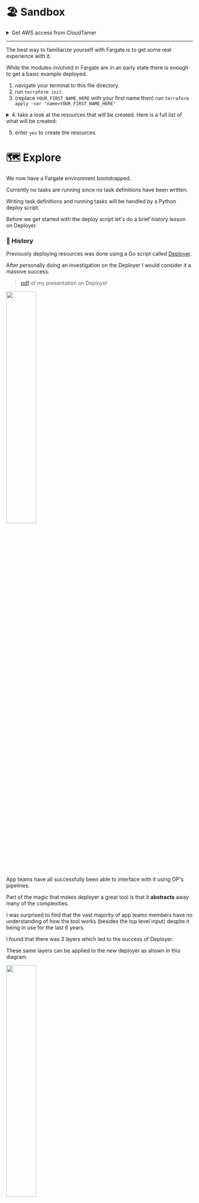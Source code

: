 # 🏖️ Sandbox 

<details><summary>Get AWS access from CloudTamer</summary>

1. login at [CloudTamer](https://cloudtamer.cms.gov)
2. Go to the [projects page](https://cloudtamer.cms.gov/portal/project)
3. access `wdsops-dev` by clicking on the cloud icon.
4. select `Cloud Access Roles`
5. select `wdsops-developer-admin` role
6. first click on `Web Access` to open AWS in another tab
7. navigate back to the CloudTamer browser tab and follow steps 3-5 again. 
8. now click on `Short-term Access Keys`. This will show temporary AWS keys.
9. Select the tab for your OS and follow option 1 then paste the copied export lines into your terminal.
10. You are all set, let's get started 😎

You now have a AWS Management console open and a terminal with AWS keys available.

Make sure to use this same terminal when running commands. The exported AWS keys will not apply to new terminals and will need to be reexported if a new session is started.

</details>

--- 

The best way to familiarize yourself with Fargate is to get some real experience with it.

While the modules involved in Fargate are in an early state there is enough to get a basic example deployed.

1. navigate your terminal to this file directory.
2. run `terraform init`
3. (replace `YOUR_FIRST_NAME_HERE` with your first name then) run `terraform apply -var "name=YOUR_FIRST_NAME_HERE"`
<details><summary>4. take a look at the resources that will be created. Here is a full list of what will be created:</summary>

- cluster.aws_ecs_cluster.cluster
- cluster.aws_ecs_cluster_capacity_providers.capacity
- dns.aws_route53_zone.zone
- service.aws_alb.main
- service.aws_alb_listener.http
- service.aws_alb_target_group.ecs_tg
- service.aws_appautoscaling_policy.cpu
- service.aws_appautoscaling_policy.memory
- service.aws_appautoscaling_target.main
- service.aws_cloudwatch_log_group.log_group
- service.aws_ecr_repository.ecr
- service.aws_ecs_service.service
- service.aws_ecs_task_definition.task
- service.aws_iam_policy.task_execution_policy
- service.aws_iam_policy.task_policy
- service.aws_iam_role.fargate
- service.aws_iam_role.task_execution_role
- service.aws_iam_role.task_role
- service.aws_iam_role_policy_attachment.fargate
- service.aws_iam_role_policy_attachment.task_execution_role_policy_attachment
- service.aws_iam_role_policy_attachment.task_role_policy_attachment
- service.aws_route53_record.site_record
- service.aws_s3_bucket_policy.s3_access_log_policy
- service.aws_security_group.alb
- service.aws_security_group.service
- service.module.access_logs_bucket.aws_s3_bucket.bucket
- service.module.access_logs_bucket.aws_s3_bucket_public_access_block.restrict_access
- service.module.access_logs_bucket.aws_s3_bucket_server_side_encryption_configuration.encryption
- service.module.access_logs_bucket.aws_s3_bucket_versioning.versioning
</details>

5. enter `yes` to create the resources

# 🗺️ Explore 
We now have a Fargate environment bootstrapped.

Currently no tasks are running since no task definitions have been written.

Writing task definitions and running tasks will be handled by a Python deploy script.

Before we get started with the deploy script let's do a brief history lesson on Deployer.

### 🏺 History
Previously deploying resources was done using a Go script called [Deployer](https://github.com/CMSgov/deployer).

After personally doing an investigation on the Deployer I would consider it a massive success. 

> [pdf](https://jira.cms.gov/secure/attachment/1144434/Deployer.pdf) of my presentation on Deployer 

<img src="https://raw.githubusercontent.com/oddballteam/ecs-guide/main/img/overview.jpg" width=40%>

App teams have all successfully been able to interface with it using OP's pipelines. 

Part of the magic that makes deployer a great tool is that it **abstracts** away many of the complexities. 

I was surprised to find that the vast majority of app teams members have no understanding of how the tool works (besides the top level input) despite it being in use for the last 6 years.

I found that there was 3 layers which led to the success of Deployer. 

These same layers can be applied to the new deployer as shown in this diagram.

<img src="https://raw.githubusercontent.com/oddballteam/ecs-guide/main/img/layers.jpg" width=40%>

- The **App** layer, or **pipeline** layer is where App teams would use op's pipeline's to run jobs. Ideally this is automated or at most a single input. While running jobs can be simple, writing them takes in a good deal of complexity.
  - For investigating Deployer I worked with the API team. They have amazing examples of [pipelines](https://github.cms.gov/CMS-WDS/marketplace-api/tree/master/ops/jobs/deploy) which perfectly illustrate good abstraction. You can see these jobs only take the input of a `version` identifier. For example the current prod deploy is of version `r253`. So if I were to deploy to production I would run the `deploy-to-prod` job in Jenkins. For the version input I would provide `r254` and run the job (the API team does require a checkbox to acknowledge prod deploys). That's it! This will do all the work of deploying resources. The key to understand here is that deploys are dead simple.
- The **Config** layer, mostly composed of a rarely updated (few times a year) file which houses configuration data which will vary between teams. 
  - For Deployer this is something called a universe file stored in S3. An example of this can be seen in [app3](https://github.cms.gov/CMS-WDS/application/blob/master/ops/terraform/environments/env-shared/files/universe.json). Most of the file contains networking, security or log identifiers. These identifiers are important configuration which cannot be baked into the source code but also are not changed enough to be something defined at the app layer.
- The **Source** layer, the underlying script code. This does all the heavy lifting of deploying resources in the background
  - This should be built in a way which is as dynamic as possible. Meaning that anything which could change should be built to be able to be changed. This allows every team to be able to use the same underlying infrastructure and less duplication of code. This entails complexity but provides great benefits.


# 🏗️ Deploy
At this time the there is no app layer for our new deployer.

That is something which is our job to build for app teams.

For now the source layer is found in [deploy.py](https://github.cms.gov/OC-Foundational/ocf-shared/blob/main/deploy/deploy.py) and the config layer will be a toml file under [/applications/SOME_APP/jobs/SOME_APP-ENV.toml](https://github.cms.gov/OC-Foundational/ocf-shared/blob/main/applications/flh/jobs/flh-dev.toml)

A full picture of what the config layer will contain is not fully known at this time. 

For now we will assume that a toml file will contain most configuration needed for each service.

Let's talk about using the deploy script.

Currently the deploy script takes two arguments. The path to a toml file and an Image URI (soon this can be a list of Image URIs).

Now that we have our service ready for tasks we can run the script.

1. Using your terminal change directory outside this repository and clone the repository where deployer is located into a folder called "v4" with `git clone https://github.cms.gov/OC-Foundational/ocf-shared.git v4`
2. change directory into deployer with `cd v4/deploy`
3. We will be running Python outside of Docker so ensure you have the minimum required Python of 3.9+ with `python -V`. If not download the [latest python](https://www.python.org/downloads/) for your system.
4. install python packages with `pip install -r requirements.txt`
5. create a configuration toml file with the name `config.toml`
6. copy and paste the following into your toml file using the editor of your choice

> replace `NAME` with the same name you provided Terraform. For example if you provided Terraform `-var "name=Bob"` then change cluster and service to "Bob-test"
```toml
#config.toml
account = "879613780019"
region = "us-east-1"
cluster = "NAME-test"
service = "NAME-test"
port = 80
execution_role_arn = "arn:aws:iam::879613780019:role/delegatedadmin/developer/flh-dev-task-execution-role"
task_role_arn = "arn:aws:iam::879613780019:role/delegatedadmin/developer/flh-dev-task-role"
```

7. run deployer with `python deploy.py config.toml 879613780019.dkr.ecr.us-east-1.amazonaws.com/guide`

#### While that's running let's explain what's happening

- The Python deploy script is reading the toml file using the path and name of the toml file you provided. Another example may be something like this `python deploy.py ../../different-name.toml IMAGE-URI`
- The script's second argument is a Image URI. Currently due to _Docker authentication_ pulling images from Docker won't work, like `nginx`. However if you instead pull anywhere from ECR like with `python deploy.py ./my.toml public.ecr.aws/nginx/nginx` you will get a valid deploy of nginx to Fargate (however, without any configuration this will fail health checks to path `/_health` and continually redeploy). 
- Once the script has these arguments it parses the toml file and loads these values into variables
- It will attempt to load in any secrets which can be stored under Parameter Store using forward slash + service name: `"/" + YOUR_TOML_SERVICE_NAME`
- These secrets are not actually read at this time, but instead their ARN is stored in a list
- All this data is then passed to a `create_task_definition` function which will use it to, well create a task definition.
- Lastly a deploy is started using the Python AWS SDK of boto3. This exposes the [update_service](https://boto3.amazonaws.com/v1/documentation/api/latest/reference/services/ecs.html#ECS.Client.update_service) function which then passes the work to AWS's service scheduler. This tells AWS that you have a desired count of the latest task definition which you just added to.

> here is a basic example of a task definition. We see where most of the toml file lines are being used. [Full list of parameters](https://docs.aws.amazon.com/AmazonECS/latest/developerguide/task_definition_parameters.html)
```py
{
  "name": service,
  "image": image_uri,
  "cpu": 256,
  "memory": 512,
  "portMappings": [
    { "containerPort": port }
  ],
  "logConfiguration": {
    "logDriver": "awslogs",
    "options": {
      "awslogs-group": "/aws/ecs/fargate/" + service,
      "awslogs-region": region,
      "awslogs-stream-prefix": service,
    },
  },
  "secrets": secrets,
}
```
#### 🪄 ECS magic 
> the remaining work is all handled by ECS

If we had a previous task still running then it will be moved to the `ACTIVE` status at this time. However, our new task which will be started will have the `PRIMARY` status. Looking at the tasks section in ECS the task will have the `PROVISIONING` status. This is where the ENI mentioned in a previous lesson is created. After the task moves to the `PENDING` status. This is where the agent (who has the task execution role) will do things like pull the Docker image. Lastly the task is moved to the `RUNNING` status which means it has started the container.

<img src="https://raw.githubusercontent.com/oddballteam/ecs-guide/main/img/task.jpg" width=40%>

Assuming this isn't our first deploy we now have two tasks running, each running with their own task definition. The task will expose a private IP which will be targeted by the application load balancer target group. This will start with an `initial` status for the new target group. This will perform health checks (generally this means requests are sent to `HEALTH_PROTOCOL://TASK_PRIVATE_IP:HEALTH_PORT/_health`). If those health check fails AWS will assume it did something wrong and continually redeploy the same task. Assuming the app is responding to health checks with a code less than 400 it will mark it as `healthy`, the task has successfully been deployed and will receive the new traffic 👍

There is still an issue of the previous task running. If you have worked with load balancers you know they can drain traffic from a target. Traffic draining happens at this point and the old target will enter a `draining` state. This is a process to deregister it from a target group. At this time no new traffic will be directed to the previous task private IP. As long as in-flight requests don't go over the `deregistration delay` (default of 5 minutes) they will be completed. After this delay times out the old target will be removed from the target group completely (The load balancer will actually wait the full deregistration delay regardless of ongoing traffic, which can slow this process). 

This has just removed traffic, the task is still running. ECS will schedule for the deletion of the task. This essentially runs a `docker stop CONTAINER_ID` on the container. This also has a timeout setting where it will delete the task regardless of if Docker is able to stop the container. 

8. after a successful deploy, listen for logs in your terminal with (replacing `NAME` with your name) `aws logs tail /aws/ecs/fargate/NAME-test --follow` you should see a `Listening on 0.0.0.0:80` log indicating that the task was successful.

9. in your browser go to [load balancers](https://us-east-1.console.aws.amazon.com/ec2/home?region=us-east-1#LoadBalancers:) and click on your load balancer. Find the `DNS name` and paste its value into a new tab as a URL.

10. 🥂 verify that you see a running web application 

# 🧹 Cleanup 

1. change directory back to this file location
2. run `terraform destroy`
3. enter `yes` to destroy the resources
4. Manually delete ECR and S3 using the CLI

> Terraform cannot delete ECR if there is at least one image present, use the CLI instead
```sh
REPO=YOUR_REPO_NAME

aws ecr delete-repository --repository-name $REPO --force
```

> Terraform cannot delete buckets that are not empty, use the CLI to empty and delete them.
```sh
BUCKET=YOUR_BUCKET_NAME

aws s3api delete-objects --bucket $BUCKET \
  --delete "$(aws s3api list-object-versions \
  --bucket $BUCKET \
  --query='{Objects: Versions[].{Key:Key,VersionId:VersionId}}')"
  
aws s3api delete-bucket --bucket $BUCKET
```

5. Verify that everything has been cleaned up by running `terraform refresh` and a `terraform state list`. This should show an output similar to this:

> Since every line contains a `data` section these are not _real_ resources. You can read more about data sources from the [terraform docs](https://developer.hashicorp.com/terraform/language/data-sources)
```
data.aws_caller_identity.current
module.service.data.aws_elb_service_account.elb_account
module.service.data.aws_iam_policy_document.fargate
module.service.data.aws_subnets.private
module.service.data.aws_subnets.public
module.dns.module.vpc.data.aws_vpc.vpc
module.service.module.common_sgs.data.aws_security_group.cmscloud-security-tools
module.service.module.common_sgs.data.aws_security_group.cmscloud-shared-services
module.service.module.common_sgs.data.aws_security_group.cmscloud-vpn
module.service.module.vpc.data.aws_vpc.vpc
```
